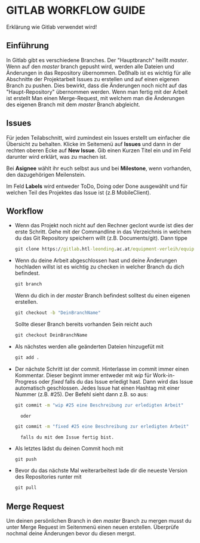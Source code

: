 # GITLAB WORKFLOW GUIDE #

Erklärung wie Gitlab verwendet wird!

## Einführung

In Gitlab gibt es verschiedene Branches. Der "Hauptbranch" heißt *master*. 
Wenn auf den *master* branch gepusht wird, werden alle Dateien und Änderungen in
das Repository übernommen. Deßhalb ist es wichtig für alle Abschnitte der Projektarbeit
Issues zu erstellen und auf einen eigenen Branch zu pushen. Dies bewirkt, dass die 
Änderungen noch nicht auf das "Haupt-Repository" übernommen werden. Wenn man fertig 
mit der Arbeit ist erstellt Man einen Merge-Request, mit welchem man die Änderungen
des eigenen Branch mit dem *master* Branch abgleicht. 

## Issues

Für jeden Teilabschnitt, wird zumindest ein Issues erstellt um einfacher die Übersicht
zu behalten. Klicke im Seitemenü auf **Issues** und dann in der rechten oberen Ecke auf 
**New Issue**. Gib einen Kurzen Titel ein und im Feld darunter wird erklärt, was
zu machen ist. 

Bei **Asignee** wählt ihr euch selbst aus und bei **Milestone**, wenn vorhanden, den
dazugehörigen Meilenstein. 

Im Feld **Labels** wird entweder ToDo, Doing oder Done ausgewählt und für welchen Teil
des Projektes das Issue ist (z.B MobileClient).

## Workflow

+ Wenn das Projekt noch nicht auf den Rechner geclont wurde ist dies der erste Schritt.
    Gehe mit der Commandline in das Verzeichnis in welchem du das Git Repository speichern willt (z.B. Documents/git).
    Dann tippe 
    ```bat  
    git clone https://gitlab.htl-leonding.ac.at/equipment-verleih/equipment-verleih.git 
    ``` 
+ Wenn du deine Arbeit abgeschlossen hast und deine Änderungen hochladen willst ist es wichtig
    zu checken in welcher Branch du dich befindest. 
    ```bat
    git branch
    ```
    Wenn du dich in der *master* Branch befindest solltest du einen eigenen erstellen.
    ```bat
    git checkout -b "DeinBranchName"
    ```
    Sollte dieser Branch bereits vorhanden Sein reicht auch 
    ```bat
    git checkout DeinBranchName
    ```
    
+ Als nächstes werden alle geänderten Dateien hinzugefüt mit 
   ```bat
   git add .
    ```
    
+ Der nächste Schritt ist der commit. Hinterlasse im commit immer einen Kommentar.
    Dieser beginnt immer entweder mit *wip* für Work-in-Progress oder *fixed* falls
    du das Issue erledigt hast. Dann wird das Issue automatisch geschlossen. Jedes Issue 
    hat einen Hashtag mit einer Nummer (z.B. #25). Der Befehl sieht dann z.B. so aus:
    ```bat
    git commit -m "wip #25 eine Beschreibung zur erledigten Arbeit" 
    ```
        oder 
    ```bat
    git commit -m "fixed #25 eine Beschreibung zur erledigten Arbeit" 
    ```
        falls du mit dem Issue fertig bist.
    
    
+ Als letztes lädst du deinen Commit hoch mit 
    ```bat
    git push
    ```
    
+ Bevor du das nächste Mal weiterarbeitest lade dir die neueste Version des Repositories
    runter mit
    ```bat
    git pull
    ``` 

## Merge Request

Um deinen persönlichen Branch in den *master* Branch zu mergen musst du unter 
Merge Request im Seitenmenü einen neuen erstellen. Überprüfe nochmal deine Änderungen 
bevor du diesen mergst.

